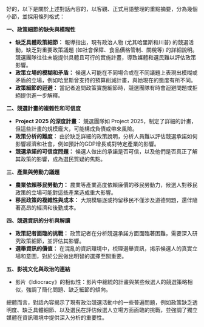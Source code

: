 好的，以下是關於上述對話內容的，以客觀、正式用語整理的重點摘要，分為幾個小節，並採用條列格式：

**一、政策細節的缺失與模糊性**

*   **缺乏具體政策細節：** 報導指出，現有政治人物 (尤其哈里斯和川普) 的競選活動，缺乏對重要政策議題 (如社會保障、食品價格管制、關稅等) 的詳細說明。競選團隊往往未能提供具體且可行的實施計畫，導致媒體和選民難以評估政策影響。
*   **政策立場的模糊和矛盾：** 候選人可能在不同場合或在不同議題上表現出模糊或矛盾的立場，例如哈里斯曾支持的預算削減計畫，與她現在的態度有所不同。
*   **政策細節的迴避：** 當記者追問政策實施細節時，競選團隊有時會迴避問題或拒絕提供進一步解釋。

**二、競選計畫的複雜性和可信度**

*   **Project 2025 的深度計畫：** 競選團隊如 Project 2025，制定了詳細的計畫，但這些計畫的規模龐大，可能構成負債或帶來風險。
*   **政策分析的難度：** 由於缺乏詳細的政策說明，分析人員難以評估競選承諾如何影響經濟和社會，例如預計的GDP增長或對特定產業的影響。
*   **競選承諾的可信度問題：** 候選人做出的承諾是否可信，以及他們是否真正了解其政策的影響，成為選民質疑的焦點。

**三、產業與勞動力議題**

*   **農業依賴移民勞動力：** 農業等產業高度依賴廉價的移民勞動力，候選人對移民政策的立場可能對這些產業造成重大影響。
*   **移民政策的複雜性與成本：** 大規模驅逐或拘留移民不僅涉及道德問題，還伴隨著高昂的經濟和後勤成本。

**四、競選資訊的分析與解讀**

*   **政策記者面臨的挑戰：** 政策記者在分析競選承諾方面面臨著困難，需要深入研究政策細節，並評估其影響。
*   **選舉資訊的價值：** 在混亂的資訊環境中，梳理選舉資訊，揭示候選人的真實立場和意圖，對於公民做出明智的選擇至關重要。

**五、影視文化與政治的連結**

*   影片《Idiocracy》的相似性：影片中總統的計畫與某些候選人的競選策略相似，強調了簡化問題、缺乏細節的傾向。

總體而言，對話內容揭示了現有政治競選活動中的一些普遍問題，例如政策缺乏透明度、缺乏具體細節、以及選民在評估候選人立場方面面臨的挑戰，並強調了獨立媒體在資訊環境中提供深入分析的重要性。